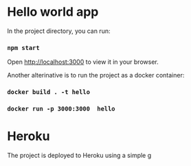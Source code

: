 # Hello world app

In the project directory, you can run:

### `npm start`

Open [http://localhost:3000](http://localhost:3000) to view it in your browser.

Another alterinative is to run the project as a docker container:
### `docker build . -t hello`
### `docker run -p 3000:3000  hello`


# Heroku
The project is deployed to Heroku using a simple g